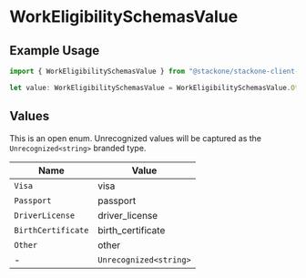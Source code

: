 # WorkEligibilitySchemasValue

## Example Usage

```typescript
import { WorkEligibilitySchemasValue } from "@stackone/stackone-client-ts/sdk/models/shared";

let value: WorkEligibilitySchemasValue = WorkEligibilitySchemasValue.Other;
```

## Values

This is an open enum. Unrecognized values will be captured as the `Unrecognized<string>` branded type.

| Name                   | Value                  |
| ---------------------- | ---------------------- |
| `Visa`                 | visa                   |
| `Passport`             | passport               |
| `DriverLicense`        | driver_license         |
| `BirthCertificate`     | birth_certificate      |
| `Other`                | other                  |
| -                      | `Unrecognized<string>` |